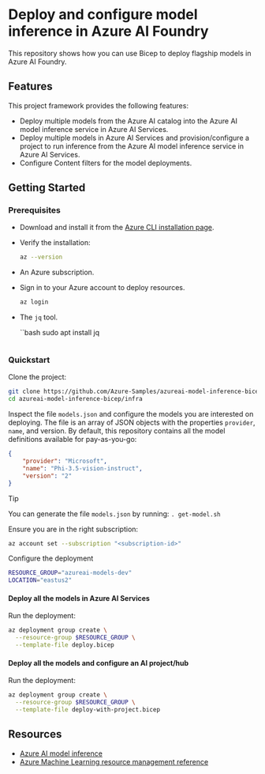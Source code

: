 # Deploy and configure model inference in Azure AI Foundry

This repository shows how you can use Bicep to deploy flagship models in Azure AI Foundry.

## Features

This project framework provides the following features:

* Deploy multiple models from the Azure AI catalog into the Azure AI model inference service in Azure AI Services.
* Deploy multiple models in Azure AI Services and provision/configure a project to run inference from the Azure AI model inference service in Azure AI Services.
* Configure Content filters for the model deployments.

## Getting Started

### Prerequisites

- Download and install it from the [Azure CLI installation page](https://learn.microsoft.com/en-us/cli/azure/install-azure-cli).
- Verify the installation:

  ```bash
  az --version
  ```

- An Azure subscription.
- Sign in to your Azure account to deploy resources.

    ```bash
    az login
    ```
- The `jq` tool.

  ``bash
  sudo apt install jq
  ```

### Quickstart

Clone the project:

```bash
git clone https://github.com/Azure-Samples/azureai-model-inference-bicep`
cd azureai-model-inference-bicep/infra
```

Inspect the file `models.json` and configure the models you are interested on deploying. The file is an array of JSON objects with the properties `provider`, `name`, and version. By default, this repository contains all the model definitions available for pay-as-you-go:

```JSON
{
    "provider": "Microsoft",
    "name": "Phi-3.5-vision-instruct",
    "version": "2"
}
```

> [!TIP]
> You can generate the file `models.json` by running: `. get-model.sh`

Ensure you are in the right subscription:

```bash
az account set --subscription "<subscription-id>"
```

Configure the deployment

```bash
RESOURCE_GROUP="azureai-models-dev"
LOCATION="eastus2"
```

#### Deploy all the models in Azure AI Services

Run the deployment:

```bash
az deployment group create \
  --resource-group $RESOURCE_GROUP \
  --template-file deploy.bicep
```


#### Deploy all the models and configure an AI project/hub

Run the deployment:

```bash
az deployment group create \
  --resource-group $RESOURCE_GROUP \
  --template-file deploy-with-project.bicep
```

## Resources

- [Azure AI model inference](https://aka.ms/aiservices/inference)
- [Azure Machine Learning resource management reference](https://learn.microsoft.com/azure/templates/microsoft.machinelearningservices/workspaces)
